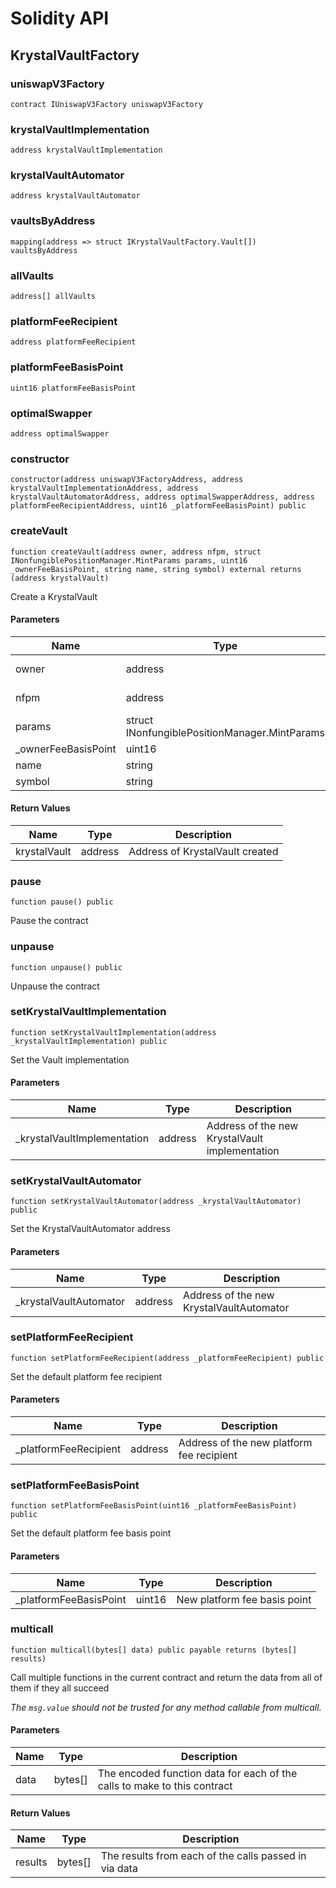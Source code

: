 # Solidity API

## KrystalVaultFactory

### uniswapV3Factory

```solidity
contract IUniswapV3Factory uniswapV3Factory
```

### krystalVaultImplementation

```solidity
address krystalVaultImplementation
```

### krystalVaultAutomator

```solidity
address krystalVaultAutomator
```

### vaultsByAddress

```solidity
mapping(address => struct IKrystalVaultFactory.Vault[]) vaultsByAddress
```

### allVaults

```solidity
address[] allVaults
```

### platformFeeRecipient

```solidity
address platformFeeRecipient
```

### platformFeeBasisPoint

```solidity
uint16 platformFeeBasisPoint
```

### optimalSwapper

```solidity
address optimalSwapper
```

### constructor

```solidity
constructor(address uniswapV3FactoryAddress, address krystalVaultImplementationAddress, address krystalVaultAutomatorAddress, address optimalSwapperAddress, address platformFeeRecipientAddress, uint16 _platformFeeBasisPoint) public
```

### createVault

```solidity
function createVault(address owner, address nfpm, struct INonfungiblePositionManager.MintParams params, uint16 _ownerFeeBasisPoint, string name, string symbol) external returns (address krystalVault)
```

Create a KrystalVault

#### Parameters

| Name | Type | Description |
| ---- | ---- | ----------- |
| owner | address | Address of the owner of the KrystalVault |
| nfpm | address | Address of INonfungiblePositionManager |
| params | struct INonfungiblePositionManager.MintParams | MintParams of INonfungiblePositionManager |
| _ownerFeeBasisPoint | uint16 |  |
| name | string | Name of the KrystalVault |
| symbol | string | Symbol of the KrystalVault |

#### Return Values

| Name | Type | Description |
| ---- | ---- | ----------- |
| krystalVault | address | Address of KrystalVault created |

### pause

```solidity
function pause() public
```

Pause the contract

### unpause

```solidity
function unpause() public
```

Unpause the contract

### setKrystalVaultImplementation

```solidity
function setKrystalVaultImplementation(address _krystalVaultImplementation) public
```

Set the Vault implementation

#### Parameters

| Name | Type | Description |
| ---- | ---- | ----------- |
| _krystalVaultImplementation | address | Address of the new KrystalVault implementation |

### setKrystalVaultAutomator

```solidity
function setKrystalVaultAutomator(address _krystalVaultAutomator) public
```

Set the KrystalVaultAutomator address

#### Parameters

| Name | Type | Description |
| ---- | ---- | ----------- |
| _krystalVaultAutomator | address | Address of the new KrystalVaultAutomator |

### setPlatformFeeRecipient

```solidity
function setPlatformFeeRecipient(address _platformFeeRecipient) public
```

Set the default platform fee recipient

#### Parameters

| Name | Type | Description |
| ---- | ---- | ----------- |
| _platformFeeRecipient | address | Address of the new platform fee recipient |

### setPlatformFeeBasisPoint

```solidity
function setPlatformFeeBasisPoint(uint16 _platformFeeBasisPoint) public
```

Set the default platform fee basis point

#### Parameters

| Name | Type | Description |
| ---- | ---- | ----------- |
| _platformFeeBasisPoint | uint16 | New platform fee basis point |

### multicall

```solidity
function multicall(bytes[] data) public payable returns (bytes[] results)
```

Call multiple functions in the current contract and return the data from all of them if they all succeed

_The `msg.value` should not be trusted for any method callable from multicall._

#### Parameters

| Name | Type | Description |
| ---- | ---- | ----------- |
| data | bytes[] | The encoded function data for each of the calls to make to this contract |

#### Return Values

| Name | Type | Description |
| ---- | ---- | ----------- |
| results | bytes[] | The results from each of the calls passed in via data |

